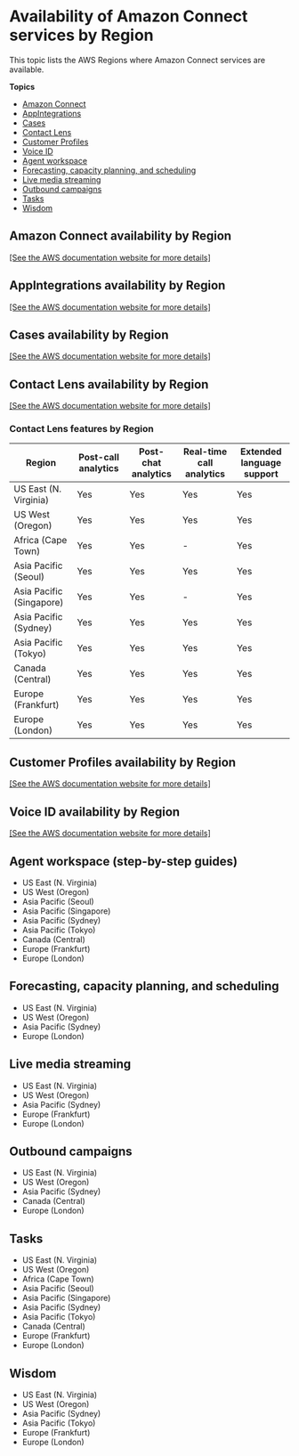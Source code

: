 # Availability of Amazon Connect services by Region<a name="regions"></a>

This topic lists the AWS Regions where Amazon Connect services are available\.

**Topics**
+ [Amazon Connect](#amazonconnect_region)
+ [AppIntegrations](#appintegrations_region)
+ [Cases](#cases_region)
+ [Contact Lens](#contactlens_region)
+ [Customer Profiles](#customerprofiles_region)
+ [Voice ID](#voiceid_region)
+ [Agent workspace](#agentworkspace_region)
+ [Forecasting, capacity planning, and scheduling](#optimization_region)
+ [Live media streaming](#livemediastreaming_region)
+ [Outbound campaigns](#campaigns_region)
+ [Tasks](#tasks_region)
+ [Wisdom](#wisdom_region)

## Amazon Connect availability by Region<a name="amazonconnect_region"></a>

[\[See the AWS documentation website for more details\]](http://docs.aws.amazon.com/connect/latest/adminguide/regions.html)

## AppIntegrations availability by Region<a name="appintegrations_region"></a>

[\[See the AWS documentation website for more details\]](http://docs.aws.amazon.com/connect/latest/adminguide/regions.html)

## Cases availability by Region<a name="cases_region"></a>

[\[See the AWS documentation website for more details\]](http://docs.aws.amazon.com/connect/latest/adminguide/regions.html)

## Contact Lens availability by Region<a name="contactlens_region"></a>

[\[See the AWS documentation website for more details\]](http://docs.aws.amazon.com/connect/latest/adminguide/regions.html)

### Contact Lens features by Region<a name="regions-contactlens"></a>


| Region | Post\-call analytics | Post\-chat analytics | Real\-time call analytics | Extended language support | 
| --- | --- | --- | --- | --- | 
|  US East \(N\. Virginia\)  | Yes  | Yes  | Yes  | Yes  | 
|  US West \(Oregon\)   | Yes  | Yes  | Yes  | Yes  | 
|  Africa \(Cape Town\)  | Yes | Yes  | \-  | Yes  | 
|  Asia Pacific \(Seoul\)  | Yes | Yes  | Yes  | Yes  | 
|  Asia Pacific \(Singapore\)  | Yes | Yes  | \-  | Yes  | 
|  Asia Pacific \(Sydney\)  | Yes  | Yes  | Yes  | Yes  | 
|  Asia Pacific \(Tokyo\)  | Yes  | Yes  | Yes  | Yes  | 
|  Canada \(Central\)   | Yes  | Yes  | Yes  | Yes  | 
|  Europe \(Frankfurt\)  | Yes  | Yes  | Yes  | Yes  | 
|  Europe \(London\)  | Yes  | Yes  | Yes  | Yes  | 

## Customer Profiles availability by Region<a name="customerprofiles_region"></a>

[\[See the AWS documentation website for more details\]](http://docs.aws.amazon.com/connect/latest/adminguide/regions.html)

## Voice ID availability by Region<a name="voiceid_region"></a>

[\[See the AWS documentation website for more details\]](http://docs.aws.amazon.com/connect/latest/adminguide/regions.html)

## Agent workspace \(step\-by\-step guides\)<a name="agentworkspace_region"></a>
+ US East \(N\. Virginia\)
+ US West \(Oregon\)
+ Asia Pacific \(Seoul\)
+ Asia Pacific \(Singapore\)
+ Asia Pacific \(Sydney\)
+ Asia Pacific \(Tokyo\)
+ Canada \(Central\)
+ Europe \(Frankfurt\)
+ Europe \(London\)

## Forecasting, capacity planning, and scheduling<a name="optimization_region"></a>
+ US East \(N\. Virginia\)
+ US West \(Oregon\)
+ Asia Pacific \(Sydney\)
+ Europe \(London\)

## Live media streaming<a name="livemediastreaming_region"></a>
+ US East \(N\. Virginia\)
+ US West \(Oregon\)
+ Asia Pacific \(Sydney\)
+ Europe \(Frankfurt\)
+ Europe \(London\)

## Outbound campaigns<a name="campaigns_region"></a>
+ US East \(N\. Virginia\)
+ US West \(Oregon\)
+ Asia Pacific \(Sydney\)
+ Canada \(Central\)
+ Europe \(London\)

## Tasks<a name="tasks_region"></a>
+ US East \(N\. Virginia\)
+ US West \(Oregon\)
+ Africa \(Cape Town\)
+ Asia Pacific \(Seoul\)
+ Asia Pacific \(Singapore\)
+ Asia Pacific \(Sydney\)
+ Asia Pacific \(Tokyo\)
+ Canada \(Central\)
+ Europe \(Frankfurt\)
+ Europe \(London\)

## Wisdom<a name="wisdom_region"></a>
+ US East \(N\. Virginia\)
+ US West \(Oregon\)
+ Asia Pacific \(Sydney\)
+ Asia Pacific \(Tokyo\)
+ Europe \(Frankfurt\)
+ Europe \(London\)